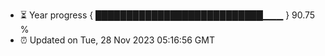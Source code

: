 - ⏳ Year progress { ███████████████████████████▁▁▁ } 90.75 %
- ⏰ Updated on Tue, 28 Nov 2023 05:16:56 GMT

